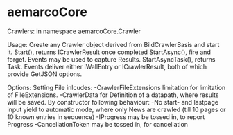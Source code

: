 # aemarcoCore


Crawlers: 
in namespace aemarcoCore.Crawler

Usage:
Create any Crawler object derived from BildCrawlerBasis and start it.
Start(), returns ICrawlerResult once completed
StartAsync(), fire and forget. Events may be used to capture Results.
StartAsyncTask(), returns Task<ICrawlerResult>.
Events deliver either IWallEntry or ICrawlerResult, both of which provide GetJSON options.
  
Options:
Setting File inlcudes:
-CrawlerFileExtensions limitation for limitation of FileExtensions.
-CrawlerData for Definition of a datapath, where results will be saved.
By constructor following behaviour:
-No start- and lastpage input yield to automatic mode, where only News are crawled (till 10 pages or 10 known entries in sequence)
-IProgress may be tossed in, to report Progress
-CancellationToken may be tossed in, for cancellation



